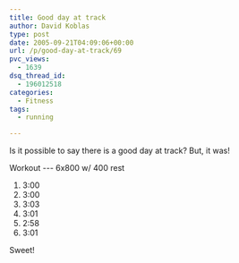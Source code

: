 ```yaml
---
title: Good day at track
author: David Koblas
type: post
date: 2005-09-21T04:09:06+00:00
url: /p/good-day-at-track/69
pvc_views:
  - 1639
dsq_thread_id:
  - 196012518
categories:
  - Fitness
tags:
  - running

---
```

Is it possible to say there is a good day at track? But, it was!

Workout --- 6x800 w/ 400 rest

1. 3:00
1. 3:00
1. 3:03
1. 3:01
1. 2:58
1. 3:01

Sweet!
